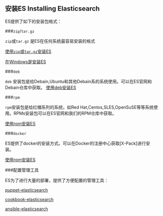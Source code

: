 ## 安装ES Installing Elasticsearch

ES提供了如下的安装包格式：

###`zip`/`tar.gz`


 `zip`或`tar.gz` 是ES在任何系统最容易安装的格式

 [使用`zip`或`tar.gz`安装ES](zip-targz.html)

 [在Windows是安装ES](windows.html)  
  
###`deb`

 `deb` 安装包是给Debain,Ubuntu和其他Debain系的系统使用。可以在ES官网和Debain仓库中获取。
[使用deb安装ES](deb.html)  
  
###`rpm`

`rpm`安装包是给红帽系列的系统，如Red Hat,Centos,SLES,OpenSuSE等等系统使用。RPMs安装包可以在ES官网和我们的RPM仓库中获取。

[使用rpm安装ES](rpm.html)  
  
###`docker`

ES提供了docker的安装方式。可以在Docker的注册中心获取[X-Pack]进行安装。 

[使用rpm安装ES](https://www.elastic.co/guide/en/elasticsearch/reference/5.4/docker.html)  
  
###配置管理工具

ES为了进行大量的部署，提供了方便配置的管理工具：

[puppet-elasticsearch](https://github.com/elastic/puppet-elasticsearch)  

[cookbook-elasticsearch](https://github.com/elastic/cookbook-elasticsearch)  

[ansible-elasticsearch](https://github.com/elastic/ansible-elasticsearch)
